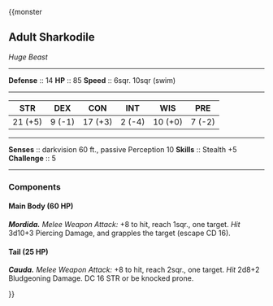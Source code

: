 {{monster
## Adult Sharkodile
*Huge Beast*
___
**Defense**     :: 14
**HP**          :: 85
**Speed**       :: 6sqr. 10sqr (swim)
___
|  STR   |   DEX   |   CON   |   INT   |   WIS   |   PRE   |
|:------:|:-------:|:-------:|:-------:|:-------:|:-------:|
| 21 (+5) | 9 (-1) | 17 (+3) | 2 (-4) | 10 (+0) | 7 (-2) |
___
**Senses**               :: darkvision 60 ft., passive Perception 10
**Skills** :: Stealth +5
**Challenge**            :: 5
___

### Components
#### Main Body (60 HP)
***Mordida.*** *Melee Weapon Attack:* +8 to hit, reach 1sqr., one target. *Hit* 3d10+3 Piercing Damage, and grapples the target (escape CD 16).
 
#### Tail (25 HP)
***Cauda.*** *Melee Weapon Attack:* +8 to hit, reach 2sqr., one target. *Hit* 2d8+2 Bludgeoning Damage. DC 16 STR or be knocked prone.

}}
